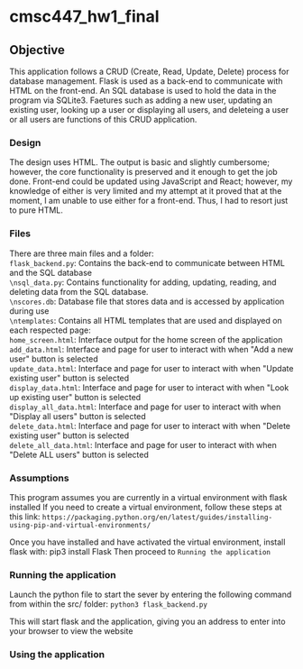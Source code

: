 # cmsc447_hw1_final


## Objective
This application follows a CRUD (Create, Read, Update, Delete) process for database management.
Flask is used as a back-end to communicate with HTML on the front-end. An SQL database is used
to hold the data in the program via SQLite3. Faetures such as adding a new user, updating an existing user,
looking up a user or displaying all users, and deleteing a user or all users are functions of 
this CRUD application.


### Design
The design uses HTML. The output is basic and slightly cumbersome; however, the core functionality
is preserved and it enough to get the job done. Front-end could be updated using JavaScript and React;
however, my knowledge of either is very limited and my attempt at it proved that at the moment, I am
unable to use either for a front-end. Thus, I had to resort just to pure HTML.


### Files
There are three main files and a folder:
    <br>`flask_backend.py`: Contains the back-end to communicate between HTML and the SQL database
    <br>`\nsql_data.py`: Contains functionality for adding, updating, reading, and deleting data from the SQL database.
    <br>`\nscores.db`: Database file that stores data and is accessed by application during use
    <br>`\ntemplates`: Contains all HTML templates that are used and displayed on each respected page:
        <br>`home_screen.html`: Interface output for the home screen of the application
        <br>`add_data.html`: Interface and page for user to interact with when "Add a new user" button is selected
        <br>`update_data.html`: Interface and page for user to interact with when "Update existing user" button is selected
        <br>`display_data.html`: Interface and page for user to interact with when "Look up existing user" button is selected
        <br>`display_all_data.html`: Interface and page for user to interact with when "Display all users" button is selected
        <br>`delete_data.html`: Interface and page for user to interact with when "Delete existing user" button is selected
        <br>`delete_all_data.html`: Interface and page for user to interact with when "Delete ALL users" button is selected


### Assumptions
This program assumes you are currently in a virtual environment with flask installed
If you need to create a virtual environment, follow these steps at this link: 
    `https://packaging.python.org/en/latest/guides/installing-using-pip-and-virtual-environments/`

Once you have installed and have activated the virtual environment, install flask with: pip3 install Flask
Then proceed to `Running the application`


### Running the application
Launch the python file to start the sever by entering the following command from within the src/ folder:
    `python3 flask_backend.py`

This will start flask and the application, giving you an address to enter into your browser to view the website

### Using the application
